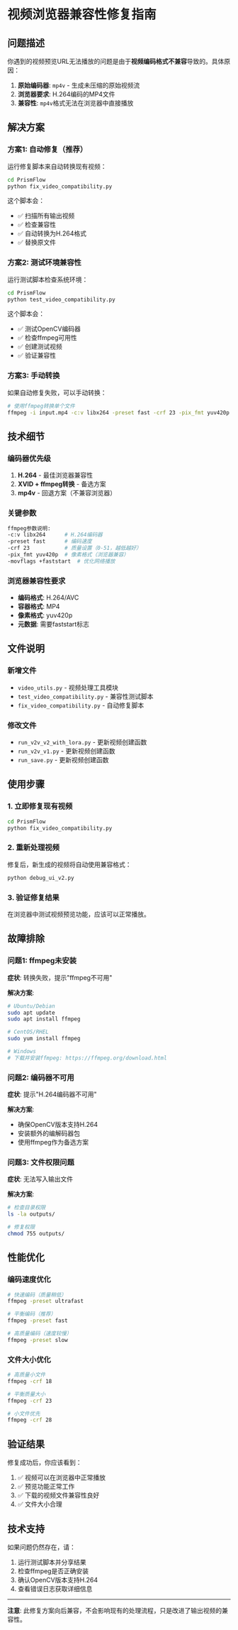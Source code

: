 # 视频浏览器兼容性修复指南

## 问题描述

你遇到的视频预览URL无法播放的问题是由于**视频编码格式不兼容**导致的。具体原因：

1. **原始编码器**: `mp4v` - 生成未压缩的原始视频流
2. **浏览器要求**: H.264编码的MP4文件
3. **兼容性**: `mp4v`格式无法在浏览器中直接播放

## 解决方案

### 方案1: 自动修复（推荐）

运行修复脚本来自动转换现有视频：

```bash
cd PrismFlow
python fix_video_compatibility.py
```

这个脚本会：
- ✅ 扫描所有输出视频
- ✅ 检查兼容性
- ✅ 自动转换为H.264格式
- ✅ 替换原文件

### 方案2: 测试环境兼容性

运行测试脚本检查系统环境：

```bash
cd PrismFlow
python test_video_compatibility.py
```

这个脚本会：
- ✅ 测试OpenCV编码器
- ✅ 检查ffmpeg可用性
- ✅ 创建测试视频
- ✅ 验证兼容性

### 方案3: 手动转换

如果自动修复失败，可以手动转换：

```bash
# 使用ffmpeg转换单个文件
ffmpeg -i input.mp4 -c:v libx264 -preset fast -crf 23 -pix_fmt yuv420p -movflags +faststart output.mp4
```

## 技术细节

### 编码器优先级

1. **H.264** - 最佳浏览器兼容性
2. **XVID + ffmpeg转换** - 备选方案
3. **mp4v** - 回退方案（不兼容浏览器）

### 关键参数

```bash
ffmpeg参数说明:
-c:v libx264      # H.264编码器
-preset fast      # 编码速度
-crf 23           # 质量设置（0-51，越低越好）
-pix_fmt yuv420p  # 像素格式（浏览器兼容）
-movflags +faststart  # 优化网络播放
```

### 浏览器兼容性要求

- **编码格式**: H.264/AVC
- **容器格式**: MP4
- **像素格式**: yuv420p
- **元数据**: 需要faststart标志

## 文件说明

### 新增文件

- `video_utils.py` - 视频处理工具模块
- `test_video_compatibility.py` - 兼容性测试脚本
- `fix_video_compatibility.py` - 自动修复脚本

### 修改文件

- `run_v2v_v2_with_lora.py` - 更新视频创建函数
- `run_v2v_v1.py` - 更新视频创建函数
- `run_save.py` - 更新视频创建函数

## 使用步骤

### 1. 立即修复现有视频

```bash
cd PrismFlow
python fix_video_compatibility.py
```

### 2. 重新处理视频

修复后，新生成的视频将自动使用兼容格式：

```bash
python debug_ui_v2.py
```

### 3. 验证修复结果

在浏览器中测试视频预览功能，应该可以正常播放。

## 故障排除

### 问题1: ffmpeg未安装

**症状**: 转换失败，提示"ffmpeg不可用"

**解决方案**:
```bash
# Ubuntu/Debian
sudo apt update
sudo apt install ffmpeg

# CentOS/RHEL
sudo yum install ffmpeg

# Windows
# 下载并安装ffmpeg: https://ffmpeg.org/download.html
```

### 问题2: 编码器不可用

**症状**: 提示"H.264编码器不可用"

**解决方案**:
- 确保OpenCV版本支持H.264
- 安装额外的编解码器包
- 使用ffmpeg作为备选方案

### 问题3: 文件权限问题

**症状**: 无法写入输出文件

**解决方案**:
```bash
# 检查目录权限
ls -la outputs/

# 修复权限
chmod 755 outputs/
```

## 性能优化

### 编码速度优化

```bash
# 快速编码（质量稍低）
ffmpeg -preset ultrafast

# 平衡编码（推荐）
ffmpeg -preset fast

# 高质量编码（速度较慢）
ffmpeg -preset slow
```

### 文件大小优化

```bash
# 高质量小文件
ffmpeg -crf 18

# 平衡质量大小
ffmpeg -crf 23

# 小文件优先
ffmpeg -crf 28
```

## 验证结果

修复成功后，你应该看到：

1. ✅ 视频可以在浏览器中正常播放
2. ✅ 预览功能正常工作
3. ✅ 下载的视频文件兼容性良好
4. ✅ 文件大小合理

## 技术支持

如果问题仍然存在，请：

1. 运行测试脚本并分享结果
2. 检查ffmpeg是否正确安装
3. 确认OpenCV版本支持H.264
4. 查看错误日志获取详细信息

---

**注意**: 此修复方案向后兼容，不会影响现有的处理流程，只是改进了输出视频的兼容性。 